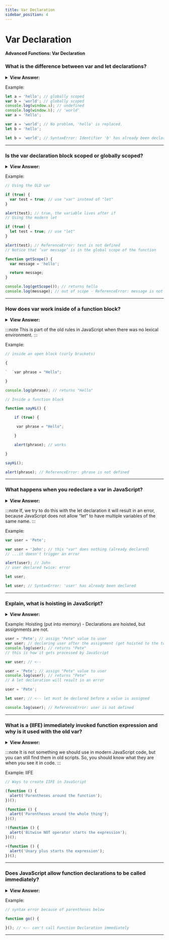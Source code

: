 ```yaml
---
title: Var Declaration
sidebar_position: 4
---
```


# Var Declaration

**Advanced Functions: Var Declaration**

<head>
  <title>Var Declaration - JavaScript Interview Questions & Answers</title>
  <meta charSet="utf-8" />
</head>

### What is the difference between var and let declarations?

<details>
  <summary><strong>View Answer:</strong></summary>
  <div>
  <div><strong>Interview Response:</strong> The main difference between let and var is that scope of a variable defined with let is limited to the block in which it is declared, while variable declared with var has the global scope.</div><br />
  <div><strong>Technical Response:</strong> The main difference between let and var is that scope of a variable defined with let is limited to the block in which it is declared, while variable declared with var has the global scope. So, we can say that var is rather a keyword which defines a variable globally regardless of block scope. This gives var some odd behaviors when compared to let. In its global state it can be re-declared, where let will simply throw an error.
  </div>
  </div>
</details>

Example:

```js
let a = 'hello'; // globally scoped
var b = 'world'; // globally scoped
console.log(window.a); // undefined
console.log(window.b); // 'world'
var a = 'hello';

var a = 'world'; // No problem, 'hello' is replaced.
let b = 'hello';

let b = 'world'; // SyntaxError: Identifier 'b' has already been declared
```

---

### Is the var declaration block scoped or globally scoped?

<details>
  <summary><strong>View Answer:</strong></summary>
  <div>
  <div><strong>Interview Response:</strong> Variables, declared with var, are either function-scoped or globally-scoped. They are visible through blocks. So, technically they have no originating scope (besides function blocks) in JavaScript.
</div>
  </div>
</details>

Example:

```js
// Using the OLD var

if (true) {
  var test = true; // use "var" instead of "let"
}

alert(test); // true, the variable lives after if
// Using the modern let

if (true) {
  let test = true; // use "let"
}

alert(test); // ReferenceError: test is not defined
// Notice that ‘var message’ is in the global scope of the function

function getScope() {
  var message = 'hello';

  return message;
}

console.log(getScope()); // returns hello
console.log(message); // out of scope - ReferenceError: message is not defined
```

---

### How does var work inside of a function block?

<details>
  <summary><strong>View Answer:</strong></summary>
  <div>
  <div><strong>Interview Response:</strong> If a code block is inside a function, then var becomes a function-level variable. Once, the var is used inside of a function, the function takes ownership of the var.
</div>
  </div>
</details>

:::note
This is part of the old rules in JavaScript when there was no lexical environment.
:::

Example:

```js
// inside an open block (curly brackets)

{

`  `var phrase = "Hello";

}

console.log(phrase); // returns "Hello"

// Inside a function block

function sayHi() {

    if (true) {

     var phrase = "Hello"; 

    }

    alert(phrase); // works

}

sayHi();

alert(phrase); // ReferenceError: phrase is not defined
```

---

### What happens when you redeclare a var in JavaScript?

<details>
  <summary><strong>View Answer:</strong></summary>
  <div>
  <div><strong>Interview Response:</strong> If we redeclare var in the global space, then JavaScript ignores it as an error and allows the new value to overwrite the old one.
</div>
  </div>
</details>

:::note
If, we try to do this with the let declaration it will result in an error, because JavaScript does not allow “let” to have multiple variables of the same name.
:::

Example:

```js
var user = 'Pete';

var user = 'John'; // this "var" does nothing (already declared)
// ...it doesn't trigger an error

alert(user); // John
// user declared twice: error

let user;

let user; // SyntaxError: 'user' has already been declared
```

---

### Explain, what is hoisting in JavaScript?

<details>
  <summary><strong>View Answer:</strong></summary>
  <div>
  <div><strong>Interview Response:</strong> Hoisting is JavaScript's default behavior of moving declarations to the top. It should be noted that they are not initialized, but they are put into memory without their assignments.</div><br />
  <div><strong>Technical Response:</strong> Hoisting is JavaScript's default behavior of moving declarations to the top, but not initialized. The behavior of hoisting is common when var is declared after its assignment. JavaScript only hoists declarations, not initializations. In fact, a strict definition of hoisting suggests that variable and function declarations are physically moved to the top of your code, but this is not in fact what happens. Instead, the variable and function declarations are put into memory during the compile phase but stay exactly where you typed them in your code.
  </div>
  </div>
</details>

Example: Hoisting (put into memory) - Declarations are hoisted, but assignments are not.

```js
user = 'Pete'; // assign "Pete" value to user
var user; // declaring user after the assignment (get hoisted to the top) <--
console.log(user); // returns "Pete"
// this is how it gets processed by JavaScript

var user; // <--

user = 'Pete'; // assign "Pete" value to user
console.log(user); // returns "Pete"
// A let declaration will result in an error

user = 'Pete';

let user; // <-- let must be declared before a value is assigned

console.log(user); // ReferenceError: user is not defined
```

---

### What is a (IIFE) immediately invoked function expression and why is it used with the old var?

<details>
  <summary><strong>View Answer:</strong></summary>
  <div>
  <div><strong>Interview Response:</strong> An IIFE or Immediately Invoked Function Expression is a JavaScript function that runs as soon as it is defined. There are at least five variations of their implementation that we should be familiar with.</div><br />
  <div><strong>Technical Response:</strong> In the past, as there was only var, and it has no block-level visibility, programmers invented a way to emulate it. An IIFE (Immediately Invoked Function Expression) is a JavaScript function that runs as soon as it is defined. It is not something we should use in modern JavaScript code, but you can still find them in old scripts. So, you should know what they are when you see it in code.
  </div>
  </div>
</details>

:::note
It is not something we should use in modern JavaScript code, but you can still find them in old scripts. So, you should know what they are when you see it in code.
:::

Example: IIFE

```js
// Ways to create IIFE in JavaScript

(function () {
  alert('Parentheses around the function');
})();

(function () {
  alert('Parentheses around the whole thing');
})();

!(function () {
  alert('Bitwise NOT operator starts the expression');
})();

+(function () {
  alert('Unary plus starts the expression');
})();
```

---

### Does JavaScript allow function declarations to be called immediately?

<details>
  <summary><strong>View Answer:</strong></summary>
  <div>
  <div><strong>Interview Response:</strong> No, JavaScript does not allow Function Declarations to be called immediately. It will result in a syntax error.
</div>
  </div>
</details>

Example:

```js
// syntax error because of parentheses below

function go() {

}(); // <-- can't call Function Declaration immediately
```

---
